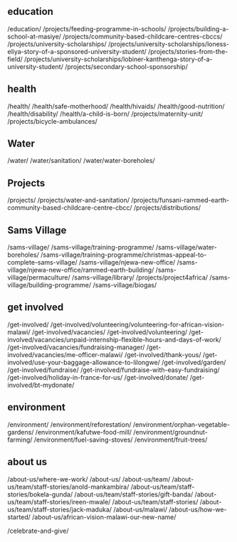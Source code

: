 ## education

/education/
/projects/feeding-programme-in-schools/
/projects/building-a-school-at-masiye/
/projects/community-based-childcare-centres-cbccs/
/projects/university-scholarships/
/projects/university-scholarships/loness-eliya-story-of-a-sponsored-university-student/
/projects/stories-from-the-field/
/projects/university-scholarships/lobiner-kanthenga-story-of-a-university-student/
/projects/secondary-school-sponsorship/

## health

/health/
/health/safe-motherhood/
/health/hivaids/
/health/good-nutrition/
/health/disability/
/health/a-child-is-born/
/projects/maternity-unit/
/projects/bicycle-ambulances/

## Water

/water/
/water/sanitation/
/water/water-boreholes/

## Projects

/projects/
/projects/water-and-sanitation/
/projects/funsani-rammed-earth-community-based-childcare-centre-cbcc/
/projects/distributions/

## Sams Village

/sams-village/
/sams-village/training-programme/
/sams-village/water-boreholes/
/sams-village/training-programme/christmas-appeal-to-complete-sams-village/
/sams-village/njewa-new-office/
/sams-village/njewa-new-office/rammed-earth-building/
/sams-village/permaculture/
/sams-village/library/
/projects/project4africa/
/sams-village/building-programme/
/sams-village/biogas/

## get involved

/get-involved/
/get-involved/volunteering/volunteering-for-african-vision-malawi/
/get-involved/vacancies/
/get-involved/volunteering/
/get-involved/vacancies/unpaid-internship-flexible-hours-and-days-of-work/
/get-involved/vacancies/fundraising-manager/
/get-involved/vacancies/me-officer-malawi/
/get-involved/thank-yous/
/get-involved/use-your-baggage-allowance-to-lilongwe/
/get-involved/garden/
/get-involved/fundraise/
/get-involved/fundraise-with-easy-fundraising/
/get-involved/holiday-in-france-for-us/
/get-involved/donate/
/get-involved/bt-mydonate/

## environment

/environment/
/environment/reforestation/
/environment/orphan-vegetable-gardens/
/environment/kafutwe-food-mill/
/environment/groundnut-farming/
/environment/fuel-saving-stoves/
/environment/fruit-trees/

## about us

/about-us/where-we-work/
/about-us/
/about-us/team/
/about-us/team/staff-stories/anold-mankambira/
/about-us/team/staff-stories/bokela-gunda/
/about-us/team/staff-stories/gift-banda/
/about-us/team/staff-stories/ireen-mwale/
/about-us/team/staff-stories/
/about-us/team/staff-stories/jack-maduka/
/about-us/malawi/
/about-us/how-we-started/
/about-us/african-vision-malawi-our-new-name/

/celebrate-and-give/
